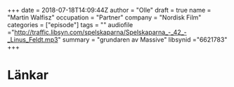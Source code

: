 +++
date = 2018-07-18T14:09:44Z
author = "Olle"
draft = true
name = "Martin Walfisz"
occupation = "Partner"
company = "Nordisk Film"
categories = ["episode"]
tags = ""
audiofile ="http://traffic.libsyn.com/spelskaparna/Spelskaparna_-_42_-_Linus_Feldt.mp3"
summary = "grundaren av Massive"
libsynid ="6621783"
+++

# Länkar
